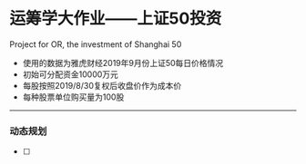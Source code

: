 # 运筹学大作业——上证50投资
Project for OR, the investment of Shanghai 50

+ 使用的数据为雅虎财经2019年9月份上证50每日价格情况
+ 初始可分配资金10000万元
+ 每股按照2019/8/30复权后收盘价作为成本价
+ 每种股票单位购买量为100股

---

### 动态规划

- [ ] 